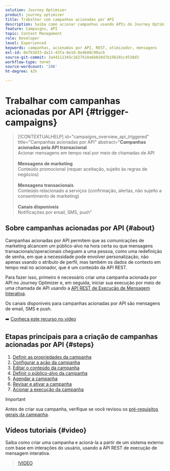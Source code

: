 ```yaml
---
solution: Journey Optimizer
product: journey optimizer
title: Trabalhar com campanhas acionadas por API
description: Saiba como acionar campanhas usando APIs do Journey Optimizer.
feature: Campaigns, API
topic: Content Management
role: Developer
level: Experienced
keywords: campanhas, acionadas por API, REST, otimizador, mensagens
exl-id: 0ef03d33-da11-43fa-8e10-8e4b80c90acb
source-git-commit: 3a44111345c1627610a6b026d7b19b281c4538d3
workflow-type: tm+mt
source-wordcount: '246'
ht-degree: 42%

---
```



# Trabalhar com campanhas acionadas por API {#trigger-campaigns}

>[!CONTEXTUALHELP]
>id="campaigns_overview_api_triggered"
>title="Campanhas acionadas por API"
>abstract="**Campanhas acionadas pela API transacional**<br/> Acionar mensagens em tempo real por meio de chamadas de API <br/><br/>**Mensagens de marketing**<br/> Conteúdo promocional (requer aceitação, sujeito às regras de negócios)<br/><br/>**Mensagens transacionais**<br/> Conteúdo relacionado a serviços (confirmação, alertas, não sujeito a consentimento de marketing)<br/><br/>**Canais disponíveis**<br/> Notificações por email, SMS, push"

## Sobre campanhas acionadas por API {#about}

Campanhas acionadas por API permitem que as comunicações de marketing alcancem um público-alvo na hora certa ou que mensagens transacionais/operacionais cheguem a uma pessoa, como uma redefinição de senha, em que a necessidade pode envolver personalização, não apenas usando o atributo de perfil, mas também os dados de contexto em tempo real no acionador, que é um conteúdo da API REST.

Para fazer isso, primeiro é necessário criar uma campanha acionada por API no Journey Optimizer e, em seguida, iniciar sua execução por meio de uma chamada de API usando a [API REST de Execução de Mensagem Interativa](https://developer.adobe.com/journey-optimizer-apis/references/messaging/#tag/execution).

Os canais disponíveis para campanhas acionadas por API são mensagens de email, SMS e push.

➡️ [Conheça este recurso no vídeo](#video)

## Etapas principais para a criação de campanhas acionadas por API {#steps}

1. [Definir as propriedades da campanha](api-triggered-campaign-properties.md)
1. [Configurar a ação da campanha](api-triggered-campaign-action.md)
1. [Editar o conteúdo da campanha](api-triggered-campaign-content.md)
1. [Definir o público-alvo da campanha](api-triggered-campaign-audience.md)
1. [Agendar a campanha](api-triggered-campaign-schedule.md)
1. [Revisar e ativar a campanha](review-activate-api-triggered-campaign.md)
1. [Acionar a execução da campanha](trigger-campaigns.md)

>[!IMPORTANT]
>
>Antes de criar sua campanha, verifique se você revisou os [pré-requisitos gerais da campanha](../campaigns/get-started-with-campaigns.md#prerequisites).

## Vídeos tutoriais {#video}

Saiba como criar uma campanha e acioná-la a partir de um sistema externo com base em interações do usuário, usando a API REST de execução de mensagem interativa.

>[!VIDEO](https://video.tv.adobe.com/v/3425358?quality=12)

